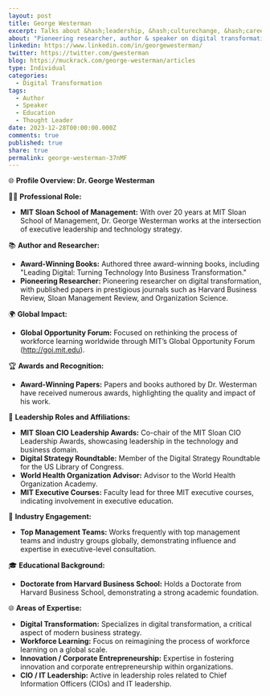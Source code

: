 ```yaml
---
layout: post
title: George Westerman
excerpt: Talks about &hash;leadership, &hash;culturechange, &hash;careerdevelopment, &hash;workforcelearning, and &hash;digitaltransformation
about: "Pioneering researcher, author & speaker on digital transformation, generative AI, and innovation leadership&newline;"
linkedin: https://www.linkedin.com/in/georgewesterman/
twitter: https://twitter.com/gwesterman
blog: https://muckrack.com/george-westerman/articles
type: Individual
categories:
  - Digital Transformation
tags:
  - Author
  - Speaker
  - Education
  - Thought Leader
date: 2023-12-28T00:00:00.000Z
comments: true
published: true
share: true
permalink: george-westerman-37nMF
---
```

🌐 **Profile Overview: Dr. George Westerman**

👨‍🏫 **Professional Role:**
- **MIT Sloan School of Management:** With over 20 years at MIT Sloan School of Management, Dr. George Westerman works at the intersection of executive leadership and technology strategy.

📚 **Author and Researcher:**
- **Award-Winning Books:** Authored three award-winning books, including "Leading Digital: Turning Technology Into Business Transformation."
- **Pioneering Researcher:** Pioneering researcher on digital transformation, with published papers in prestigious journals such as Harvard Business Review, Sloan Management Review, and Organization Science.

🌍 **Global Impact:**
- **Global Opportunity Forum:** Focused on rethinking the process of workforce learning worldwide through MIT’s Global Opportunity Forum (http://goi.mit.edu).

🏆 **Awards and Recognition:**
- **Award-Winning Papers:** Papers and books authored by Dr. Westerman have received numerous awards, highlighting the quality and impact of his work.

🔗 **Leadership Roles and Affiliations:**
- **MIT Sloan CIO Leadership Awards:** Co-chair of the MIT Sloan CIO Leadership Awards, showcasing leadership in the technology and business domain.
- **Digital Strategy Roundtable:** Member of the Digital Strategy Roundtable for the US Library of Congress.
- **World Health Organization Advisor:** Advisor to the World Health Organization Academy.
- **MIT Executive Courses:** Faculty lead for three MIT executive courses, indicating involvement in executive education.

💼 **Industry Engagement:**
- **Top Management Teams:** Works frequently with top management teams and industry groups globally, demonstrating influence and expertise in executive-level consultation.

🎓 **Educational Background:**
- **Doctorate from Harvard Business School:** Holds a Doctorate from Harvard Business School, demonstrating a strong academic foundation.

🌐 **Areas of Expertise:**
- **Digital Transformation:** Specializes in digital transformation, a critical aspect of modern business strategy.
- **Workforce Learning:** Focus on reimagining the process of workforce learning on a global scale.
- **Innovation / Corporate Entrepreneurship:** Expertise in fostering innovation and corporate entrepreneurship within organizations.
- **CIO / IT Leadership:** Active in leadership roles related to Chief Information Officers (CIOs) and IT leadership.
